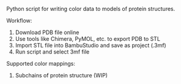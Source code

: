 Python script for writing color data to models of protein structures.

Workflow:

1) Download PDB file online
2) Use tools like Chimera, PyMOL, etc. to export PDB to STL
3) Import STL file into BambuStudio and save as project (.3mf)
4) Run script and select 3mf file

Supported color mappings:
1) Subchains of protein structure (WIP)
